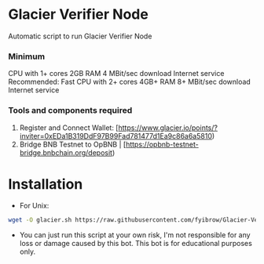 # Glacier Verifier Node
Automatic script to run Glacier Verifier Node

### Minimum
CPU with 1+ cores
2GB RAM
4 MBit/sec download Internet service
Recommended:
Fast CPU with 2+ cores
4GB+ RAM
8+ MBit/sec download Internet service

### Tools and components required
1. Register and Connect Wallet: [https://www.glacier.io/points/?inviter=0xEDa1B319DdF97B99Fad781477d1Ea9c86a6a5810)
2. Bridge BNB Testnet to OpBNB | [https://opbnb-testnet-bridge.bnbchain.org/deposit) 

# Installation
- For Unix:
```bash
wget -O glacier.sh https://raw.githubusercontent.com/fyibrow/Glacier-Verifier-Node/glacier.sh && chmod +x glacier.sh && ./glacier.sh
```

- You can just run this script at your own risk, I'm not responsible for any loss or damage caused by this bot. This bot is for educational purposes only.
